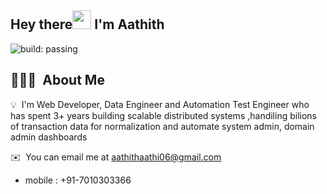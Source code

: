 ## Hey there<img src="https://raw.githubusercontent.com/MartinHeinz/MartinHeinz/master/wave.gif" width="30px"> I'm Aathith
![build: passing](https://img.shields.io/badge/build-passing-success)

## 👨🏻‍💻 &nbsp;About Me
💡 &nbsp;I'm  Web Developer, Data Engineer and Automation Test Engineer who has spent 3+ years building scalable distributed systems ,handiling bilions of transaction data for normalization and automate system admin, domain admin dashboards

✉️ &nbsp;You can email me at aathithaathi06@gmail.com
- mobile : +91-7010303366

<!---
aathithaathi/aathithaathi is a ✨ special ✨ repository because its `README.md` (this file) appears on your GitHub profile.
You can click the Preview link to take a look at your changes.
--->
